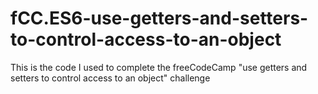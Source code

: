 # fCC.ES6-use-getters-and-setters-to-control-access-to-an-object
This is the code I used to complete the freeCodeCamp "use getters and setters to control access to an object" challenge
